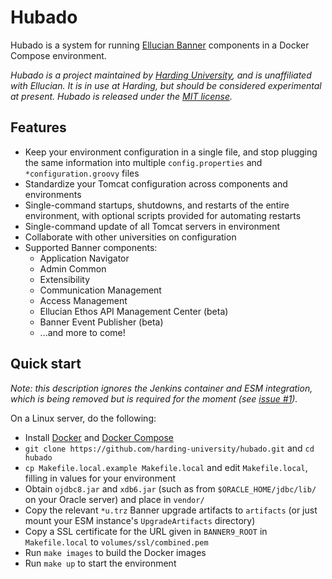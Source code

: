 # Hubado

Hubado is a system for running [Ellucian
Banner](https://www.ellucian.com/solutions/ellucian-banner) components in a
Docker Compose environment.

*Hubado is a project maintained by [Harding
University](https://www.harding.edu), and is unaffiliated with Ellucian. It is
in use at Harding, but should be considered experimental at present. Hubado is
released under the [MIT license](LICENSE).*

## Features

-   Keep your environment configuration in a single file, and stop plugging the
    same information into multiple `config.properties` and
    `*configuration.groovy` files
-   Standardize your Tomcat configuration across components and environments
-   Single-command startups, shutdowns, and restarts of the entire environment,
    with optional scripts provided for automating restarts
-   Single-command update of all Tomcat servers in environment
-   Collaborate with other universities on configuration
-   Supported Banner components:
    -   Application Navigator
    -   Admin Common
    -   Extensibility
    -   Communication Management
    -   Access Management
    -   Ellucian Ethos API Management Center (beta)
    -   Banner Event Publisher (beta)
    -   ...and more to come!

## Quick start

*Note: this description ignores the Jenkins container and ESM integration, which
is being removed but is required for the moment (see [issue #1](https://github.com/harding-university/hubado/issues/1)).*

On a Linux server, do the following:

-   Install [Docker](https://docs.docker.com/engine/install/#server) and [Docker
    Compose](https://docs.docker.com/compose/install/)
-   `git clone https://github.com/harding-university/hubado.git` and `cd
    hubado`
-   `cp Makefile.local.example Makefile.local` and edit `Makefile.local`,
    filling in values for your environment
-   Obtain `ojdbc8.jar` and `xdb6.jar` (such as from `$ORACLE_HOME/jdbc/lib/` on
    your Oracle server) and place in `vendor/`
-   Copy the relevant `*u.trz` Banner upgrade artifacts to `artifacts` (or just
    mount your ESM instance's `UpgradeArtifacts` directory)
-   Copy a SSL certificate for the URL given in `BANNER9_ROOT` in
    `Makefile.local` to `volumes/ssl/combined.pem`
-   Run `make images` to build the Docker images
-   Run `make up` to start the environment
